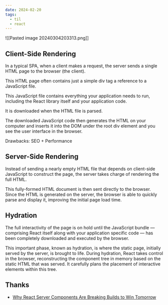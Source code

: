 ```yaml
---
date: 2024-02-20
tags:
  - til
  - react
---
```



![[Pasted image 20240304203313.png]]

## Client-Side Rendering

In a typical SPA, when a client makes a request, the server sends a single HTML page to the browser (the client). 

This HTML page often contains just a simple div tag a reference to a JavaScript file. 

This JavaScript file contains everything your application needs to run, including the React library itself and your application code. 

It is downloaded when the HTML file is parsed.

The downloaded JavaScript code then generates the HTML on your computer and inserts it into the DOM under the root div element and you see the user interface in the browser.

Drawbacks: SEO + Performance

## Server-Side Rendering

Instead of sending a nearly empty HTML file that depends on client-side JavaScript to construct the page, the server takes charge of rendering the full HTML. 

This fully-formed HTML document is then sent directly to the browser. Since the HTML is generated on the server, the browser is able to quickly parse and display it, improving the initial page load time.

## Hydration

The full interactivity of the page is on hold until the JavaScript bundle — comprising React itself along with your application specific code — has been completely downloaded and executed by the browser.

This important phase, known as hydration, is where the static page, initially served by the server, is brought to life. During hydration, React takes control in the browser, reconstructing the component tree in memory based on the static HTML that was served. It carefully plans the placement of interactive elements within this tree.


## Thanks

- [Why React Server Components Are Breaking Builds to Win Tomorrow](https://www.builder.io/blog/why-react-server-components)

